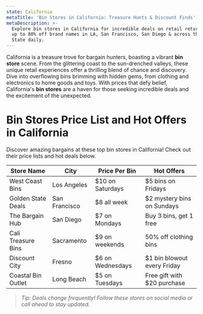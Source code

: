 ```yaml
---
state: California
metaTitle: 'Bin Stores in California: Treasure Hunts & Discount Finds'
metaDescription: >-
  Explore bin stores in California for incredible deals on retail returns. Get
  up to 80% off brand names in LA, San Francisco, San Diego & across the Golden
  State daily.
---
```


California is a treasure trove for bargain hunters, boasting a vibrant **bin store** scene. From the glittering coast to the sun-drenched valleys, these unique retail experiences offer a thrilling blend of chance and discovery. Dive into overflowing bins brimming with hidden gems, from clothing and electronics to home goods and toys. With prices that defy belief, California's **bin stores** are a haven for those seeking incredible deals and the excitement of the unexpected.

# Bin Stores Price List and Hot Offers in California

Discover amazing bargains at these top bin stores in California! Check out their price lists and hot deals below.

| Store Name         | City          | Price Per Bin    | Hot Offers                  |
| ------------------ | ------------- | ---------------- | --------------------------- |
| West Coast Bins    | Los Angeles   | $10 on Saturdays | $5 bins on Fridays          |
| Golden State Deals | San Francisco | $8 all week      | $2 mystery bins on Sundays  |
| The Bargain Hub    | San Diego     | $7 on Mondays    | Buy 3 bins, get 1 free      |
| Cali Treasure Bins | Sacramento    | $9 on weekends   | 50% off clothing bins       |
| Discount City      | Fresno        | $6 on Wednesdays | $1 bin blowout every Friday |
| Coastal Bin Outlet | Long Beach    | $5 on Tuesdays   | Free gift with $20 purchase |

> *Tip: Deals change frequently! Follow these stores on social media or call ahead to stay updated.*
